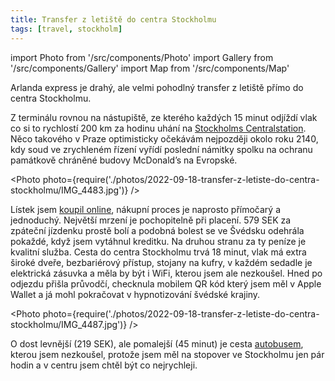 ```yaml
---
title: Transfer z letiště do centra Stockholmu
tags: [travel, stockholm]
---
```


import Photo from '/src/components/Photo'
import Gallery from '/src/components/Gallery'
import Map from '/src/components/Map'

Arlanda express je drahý, ale velmi pohodlný transfer z letiště přímo do centra Stockholmu.

<!-- truncate -->

Z terminálu rovnou na nástupiště, ze kterého každých 15 minut odjíždí vlak co si to rychlostí 200 km za hodinu uhání na [Stockholms Centralstation](https://en.wikipedia.org/wiki/Stockholm_Central_Station). Něco takového v Praze optimisticky očekávám nejpozději okolo roku 2140, kdy soud ve zrychleném řízení vyřídí poslední námitky spolku na ochranu památkově chráněné budovy McDonald’s na Evropské.

<Photo photo={require('./photos/2022-09-18-transfer-z-letiste-do-centra-stockholmu/IMG_4483.jpg')} />

Lístek jsem [koupil online](https://www.arlandaexpress.com/), nákupní proces je naprosto přímočarý a jednoduchý. Největší mrzení je pochopitelně při placení. 579 SEK za zpáteční jízdenku prostě bolí a podobná bolest se ve Švédsku odehrála pokaždé, když jsem vytáhnul kreditku. Na druhou stranu za ty peníze je kvalitní služba. Cesta do centra Stockholmu trvá 18 minut, vlak má extra široké dveře, bezbariérový přístup, stojany na kufry, v každém sedadle je elektrická zásuvka a měla by být i WiFi, kterou jsem ale nezkoušel. Hned po odjezdu přišla průvodčí, checknula mobilem QR kód který jsem měl v Apple Wallet a já mohl pokračovat v hypnotizování švédské krajiny.

<Photo photo={require('./photos/2022-09-18-transfer-z-letiste-do-centra-stockholmu/IMG_4487.jpg')} />

O dost levnější (219 SEK), ale pomalejší (45 minut) je cesta [autobusem](https://www.flygbussarna.se/en/arlanda), kterou jsem nezkoušel, protože jsem měl na stopover ve Stockholmu jen pár hodin a v centru jsem chtěl být co nejrychleji.

<Map src="https://www.google.com/maps/embed?pb=!1m18!1m12!1m3!1d3745.1616151080507!2d18.050769324877894!3d59.33297437721183!2m3!1f0!2f0!3f0!3m2!1i1024!2i768!4f13.1!3m3!1m2!1s0x0%3A0x86966e138ae41b82!2sArlanda%20Express!5e0!3m2!1sen!2scz!4v1664086844990!5m2!1sen!2scz" />
